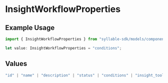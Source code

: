 # InsightWorkflowProperties

## Example Usage

```typescript
import { InsightWorkflowProperties } from "syllable-sdk/models/components";

let value: InsightWorkflowProperties = "conditions";
```

## Values

```typescript
"id" | "name" | "description" | "status" | "conditions" | "insight_tool_ids" | "updated_at"
```